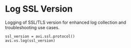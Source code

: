 # Log SSL Version
Logging of SSL/TLS version for enhanced log collection and troubleshooting use cases.

```
ssl_version = avi.ssl.protocol()
avi.vs.log(ssl_version)
```
